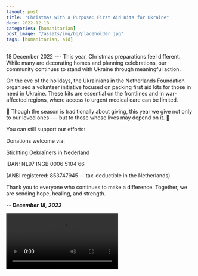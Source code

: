 ```yaml
---
layout: post
title: "Christmas with a Purpose: First Aid Kits for Ukraine"
date: 2022-12-18
categories: [humanitarian]
post_image: "/assets/img/bg/placeholder.jpg"
tags: [humanitarian, aid]
---
```



18 December 2022 --- This year, Christmas preparations feel different.
While many are decorating homes and planning celebrations, our community
continues to stand with Ukraine through meaningful action.

On the eve of the holidays, the Ukrainians in the Netherlands Foundation
organised a volunteer initiative focused on packing first aid kits for
those in need in Ukraine. These kits are essential on the frontlines and
in war-affected regions, where access to urgent medical care can be
limited.

🎄 Though the season is traditionally about giving, this year we give
not only to our loved ones --- but to those whose lives may depend on
it. 🎄

You can still support our efforts:

Donations welcome via:

Stichting Oekraïners in Nederland

IBAN: NL97 INGB 0006 5104 66

(ANBI registered: 853747945 -- tax-deductible in the Netherlands)

Thank you to everyone who continues to make a difference. Together, we
are sending hope, healing, and strength.

***-- December 18, 2022***

<video controls>
    <source src="/assets/img/events/2022-12-18-christmas-with-a-purpose-first-aid-kits-for-ukraine.webm" type="video/webm">
    Your browser does not support the video tag.
</video>
